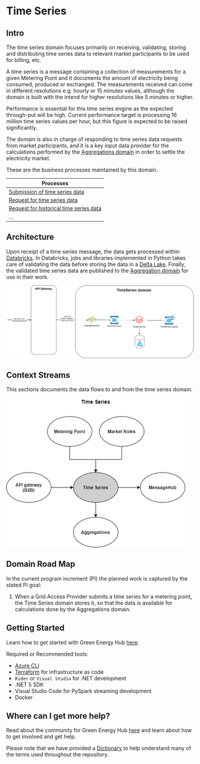 # Time Series

<!--
`[![codecov](https://codecov.io/gh/Energinet-DataHub/geh-timeseries/branch/main/graph/badge.svg?token=GDF7UM3531)](https://codecov.io/gh/Energinet-DataHub/geh-timeseries)`
-->

## Intro

The time series domain focuses primarily on receiving, validating, storing and distributing time series data to relevant market participants to be used for billing, etc.

A time series is a message containing a collection of measurements for a given Metering Point and it documents the amount of electricity being consumed, produced or exchanged. The measurements received can come in different resolutions e.g. hourly or 15 minutes values, although the domain is built with the intend for higher resolutions like 5 minutes or higher.

Performance is essential for this time series engine as the expected through-put will be high. Current performance target is processing 16 million time series values per hour, but this figure is expected to be raised significantly.

The domain is also in charge of responding to time series data requests from market participants, and it is a key input data provider for the calculations performed by the [Aggregations domain](https://github.com/Energinet-DataHub/geh-aggregations) in order to settle the electricity market.

These are the business processes maintained by this domain.

| Processes |
| ------------- |
| [Submission of time series data](docs/business-processes/submission-of-time-series-data.md) |
| [Request for time series data](docs/business-processes/request-for-time-series-data.md) |
| [Request for historical time series data](docs/business-processes/request-for-historical-time-series-data.md) |
| ... |

## Architecture

Upon receipt of a time series message, the data gets processed within [Databricks](https://databricks.com/). In Databricks, jobs and libraries implemented in Python takes care of validating the data before storing the data in a [Delta Lake](https://delta.io/). Finally, the validated time series data are published to the [Aggregation domain](https://github.com/Energinet-DataHub/geh-aggregations) for use in their work.

![design](ARCHITECTURE.png)

## Context Streams

This sections documents the data flows to and from the time series domain.

![Context stream](./images/TimeSeriesContextStreams.png "Time Series context streams")

## Domain Road Map

In the current program increment (PI) the planned work is captured by the stated PI goal:

1. When a Grid Access Provider submits a time series for a metering point, the Time Series domain stores it, so that the data is available for calculations done by the Aggregations domain.

## Getting Started

Learn how to get started with Green Energy Hub [here](https://github.com/Energinet-DataHub/green-energy-hub/blob/main/docs/getting-started.md).

Required or Recommended tools:

* [Azure CLI](https://docs.microsoft.com/en-us/cli/azure/install-azure-cli)
* [Terraform](https://www.terraform.io) for infrastructure as code
* `Rider` or `Visual Studio` for .NET development
* .NET 5 SDK
* Visual Studio Code for PySpark streaming development
* Docker

## Where can I get more help?

Read about the community for Green Energy Hub [here](https://github.com/Energinet-DataHub/green-energy-hub/blob/main/COMMUNITY.md) and learn about how to get involved and get help.

Please note that we have provided a [Dictionary](https://github.com/Energinet-DataHub/green-energy-hub/tree/main/docs/dictionary-and-concepts) to help understand many of the terms used throughout the repository.
